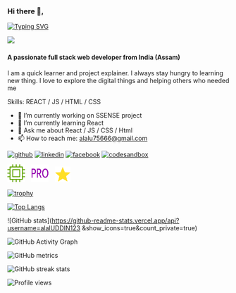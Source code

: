 ### Hi there 👋,
[![Typing SVG](https://readme-typing-svg.demolab.com/?lines=Welcome+To+My+Github+Profile;I+'m+A+Mern+Stack+Developer)](https://git.io/typing-svg)

![](https://camo.githubusercontent.com/fcd090c9c08f460ac582d371fdd3f55ebeeb9dee107b68b42786a4b4cc0a1fd0/687474703a2f2f70726f70756c736976652e696e2f6173736574732f696d672f736572766963652d69636f6e2f7765622e676966)

#### A passionate full stack web developer from India (Assam)
I am a quick learner and project explainer. I always stay hungry to learning new thing. I love to explore the  digital things and helping others who needed me 

Skills: REACT / JS / HTML / CSS

- 🔭 I’m currently working on SSENSE project  
- 🌱 I’m currently learning React 
- 💬 Ask me about React / JS / CSS / Html 
- 📫 How to reach me: alalu75666@gmail.com  


[<img src='https://cdn.jsdelivr.net/npm/simple-icons@3.0.1/icons/github.svg' alt='github' height='40'>](https://github.com/alalUDDIN123 )  [<img src='https://cdn.jsdelivr.net/npm/simple-icons@3.0.1/icons/linkedin.svg' alt='linkedin' height='40'>](https://www.linkedin.com/in/https://www.linkedin.com/in/alal-uddin-066444206//)  [<img src='https://cdn.jsdelivr.net/npm/simple-icons@3.0.1/icons/facebook.svg' alt='facebook' height='40'>](https://www.facebook.com/https://www.facebook.com/profile.php?id=100045088633988)  [<img src='https://cdn.jsdelivr.net/npm/simple-icons@3.0.1/icons/codesandbox.svg' alt='codesandbox' height='40'>](https://codesandbox.io/u/https://codesandbox.io/dashboard/home?workspace=60b7200b-5ce6-43cb-8b51-cbda3b479e53)  

<a href='https://docs.github.com/en/developers'><img src='https://raw.githubusercontent.com/acervenky/animated-github-badges/master/assets/devbadge.gif' width='40' height='40'></a> <a href='https://github.com/pricing'><img src='https://raw.githubusercontent.com/acervenky/animated-github-badges/master/assets/pro.gif' width='40' height='40'></a> <a href='https://stars.github.com/'><img src='https://raw.githubusercontent.com/acervenky/animated-github-badges/master/assets/starbadge.gif' width='35' height='35'></a> 

[![trophy](https://github-profile-trophy.vercel.app/?username=alalUDDIN123 )](https://github.com/ryo-ma/github-profile-trophy)

[![Top Langs](https://github-readme-stats.vercel.app/api/top-langs/?username=alalUDDIN123 )](https://github.com/anuraghazra/github-readme-stats)

![GitHub stats](https://github-readme-stats.vercel.app/api?username=alalUDDIN123 &show_icons=true&count_private=true)  

![GitHub Activity Graph](https://activity-graph.herokuapp.com/graph?username=alalUDDIN123 )  

![GitHub metrics](https://metrics.lecoq.io/alalUDDIN123 )  

![GitHub streak stats](https://github-readme-streak-stats.herokuapp.com/?user=alalUDDIN123 )  

![Profile views](https://gpvc.arturio.dev/alalUDDIN123 )  
